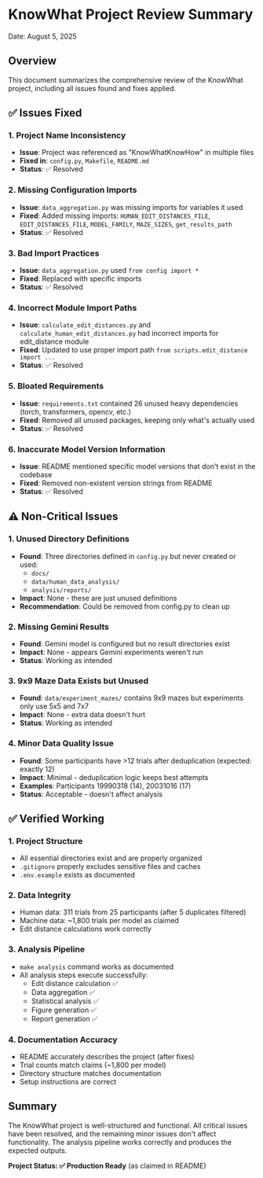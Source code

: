 # KnowWhat Project Review Summary

Date: August 5, 2025

## Overview
This document summarizes the comprehensive review of the KnowWhat project, including all issues found and fixes applied.

## ✅ Issues Fixed

### 1. Project Name Inconsistency
- **Issue**: Project was referenced as "KnowWhatKnowHow" in multiple files
- **Fixed in**: `config.py`, `Makefile`, `README.md`
- **Status**: ✅ Resolved

### 2. Missing Configuration Imports
- **Issue**: `data_aggregation.py` was missing imports for variables it used
- **Fixed**: Added missing imports: `HUMAN_EDIT_DISTANCES_FILE`, `EDIT_DISTANCES_FILE`, `MODEL_FAMILY`, `MAZE_SIZES`, `get_results_path`
- **Status**: ✅ Resolved

### 3. Bad Import Practices
- **Issue**: `data_aggregation.py` used `from config import *`
- **Fixed**: Replaced with specific imports
- **Status**: ✅ Resolved

### 4. Incorrect Module Import Paths
- **Issue**: `calculate_edit_distances.py` and `calculate_human_edit_distances.py` had incorrect imports for edit_distance module
- **Fixed**: Updated to use proper import path `from scripts.edit_distance import ...`
- **Status**: ✅ Resolved

### 5. Bloated Requirements
- **Issue**: `requirements.txt` contained 26 unused heavy dependencies (torch, transformers, opencv, etc.)
- **Fixed**: Removed all unused packages, keeping only what's actually used
- **Status**: ✅ Resolved

### 6. Inaccurate Model Version Information
- **Issue**: README mentioned specific model versions that don't exist in the codebase
- **Fixed**: Removed non-existent version strings from README
- **Status**: ✅ Resolved

## ⚠️ Non-Critical Issues

### 1. Unused Directory Definitions
- **Found**: Three directories defined in `config.py` but never created or used:
  - `docs/`
  - `data/human_data_analysis/`
  - `analysis/reports/`
- **Impact**: None - these are just unused definitions
- **Recommendation**: Could be removed from config.py to clean up

### 2. Missing Gemini Results
- **Found**: Gemini model is configured but no result directories exist
- **Impact**: None - appears Gemini experiments weren't run
- **Status**: Working as intended

### 3. 9x9 Maze Data Exists but Unused
- **Found**: `data/experiment_mazes/` contains 9x9 mazes but experiments only use 5x5 and 7x7
- **Impact**: None - extra data doesn't hurt
- **Status**: Working as intended

### 4. Minor Data Quality Issue
- **Found**: Some participants have >12 trials after deduplication (expected: exactly 12)
- **Impact**: Minimal - deduplication logic keeps best attempts
- **Examples**: Participants 19990318 (14), 20031016 (17)
- **Status**: Acceptable - doesn't affect analysis

## ✅ Verified Working

### 1. Project Structure
- All essential directories exist and are properly organized
- `.gitignore` properly excludes sensitive files and caches
- `.env.example` exists as documented

### 2. Data Integrity
- Human data: 311 trials from 25 participants (after 5 duplicates filtered)
- Machine data: ~1,800 trials per model as claimed
- Edit distance calculations work correctly

### 3. Analysis Pipeline
- `make analysis` command works as documented
- All analysis steps execute successfully:
  - Edit distance calculation ✅
  - Data aggregation ✅
  - Statistical analysis ✅
  - Figure generation ✅
  - Report generation ✅

### 4. Documentation Accuracy
- README accurately describes the project (after fixes)
- Trial counts match claims (~1,800 per model)
- Directory structure matches documentation
- Setup instructions are correct

## Summary

The KnowWhat project is well-structured and functional. All critical issues have been resolved, and the remaining minor issues don't affect functionality. The analysis pipeline works correctly and produces the expected outputs.

**Project Status: ✅ Production Ready** (as claimed in README) 
